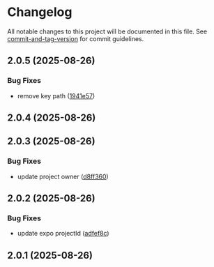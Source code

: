 # Changelog

All notable changes to this project will be documented in this file. See [commit-and-tag-version](https://github.com/absolute-version/commit-and-tag-version) for commit guidelines.

## 2.0.5 (2025-08-26)


### Bug Fixes

* remove key path ([1941e57](https://github.com/M0ngi/aeroday-2023-mobile/commit/1941e575616e9a02e8933db714e35d283e7f07a3))

## 2.0.4 (2025-08-26)

## 2.0.3 (2025-08-26)


### Bug Fixes

* update project owner ([d8ff360](https://github.com/M0ngi/aeroday-2023-mobile/commit/d8ff360cdfaacb023ef3dee9f9a80807713a4078))

## 2.0.2 (2025-08-26)


### Bug Fixes

* update expo projectId ([adfef8c](https://github.com/M0ngi/aeroday-2023-mobile/commit/adfef8c1b26fc93f12c35702a73f164dcc065e98))

## 2.0.1 (2025-08-26)
